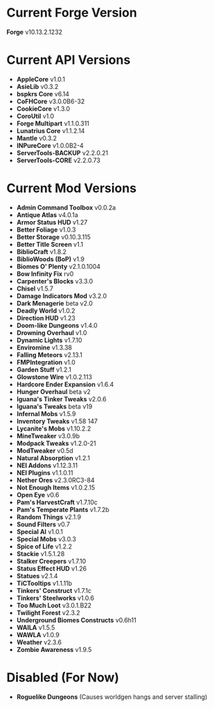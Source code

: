 Current Forge Version
=
**Forge** v10.13.2.1232

Current API Versions
=
- **AppleCore** v1.0.1
- **AsieLib** v0.3.2
- **bspkrs Core** v6.14
- **CoFHCore** v3.0.0B6-32
- **CookieCore** v1.3.0
- **CoroUtil** v1.0
- **Forge Multipart** v1.1.0.311
- **Lunatrius Core** v1.1.2.14
- **Mantle** v0.3.2
- **INPureCore** v1.0.0B2-4
- **ServerTools-BACKUP** v2.2.0.21
- **ServerTools-CORE** v2.2.0.73

Current Mod Versions
=
- **Admin Command Toolbox** v0.0.2a
- **Antique Atlas** v4.0.1a
- **Armor Status HUD** v1.27
- **Better Foliage** v1.0.3
- **Better Storage** v0.10.3.115
- **Better Title Screen** v1.1
- **BiblioCraft** v1.8.2
- **BiblioWoods (BoP)** v1.9
- **Biomes O' Plenty** v2.1.0.1004
- **Bow Infinity Fix** rv0
- **Carpenter's Blocks** v3.3.0
- **Chisel** v1.5.7
- **Damage Indicators Mod** v3.2.0
- **Dark Menagerie** beta v2.0
- **Deadly World** v1.0.2
- **Direction HUD** v1.23
- **Doom-like Dungeons** v1.4.0
- **Drowning Overhaul** v1.0
- **Dynamic Lights** v1.7.10
- **Enviromine** v1.3.38
- **Falling Meteors** v2.13.1
- **FMPIntegration** v1.0
- **Garden Stuff** v1.2.1
- **Glowstone Wire** v1.0.2.113
- **Hardcore Ender Expansion** v1.6.4
- **Hunger Overhaul** beta v2
- **Iguana's Tinker Tweaks** v2.0.6
- **Iguana's Tweaks** beta v19
- **Infernal Mobs** v1.5.9
- **Inventory Tweaks** v1.58 147
- **Lycanite's Mobs** v1.10.2.2
- **MineTweaker** v3.0.9b
- **Modpack Tweaks** v1.2.0-21
- **ModTweaker** v0.5d
- **Natural Absorption** v1.2.1
- **NEI Addons** v1.12.3.11
- **NEI Plugins** v1.1.0.11
- **Nether Ores** v2.3.0RC3-84
- **Not Enough Items** v1.0.2.15
- **Open Eye** v0.6
- **Pam's HarvestCraft** v1.7.10c
- **Pam's Temperate Plants** v1.7.2b
- **Random Things** v2.1.9
- **Sound Filters** v0.7
- **Special AI** v1.0.1
- **Special Mobs** v3.0.3
- **Spice of Life** v1.2.2
- **Stackie** v1.5.1.28
- **Stalker Creepers** v1.7.10
- **Status Effect HUD** v1.26
- **Statues** v2.1.4
- **TiCTooltips** v1.1.11b
- **Tinkers' Construct** v1.7.1c
- **Tinkers' Steelworks** v1.0.6
- **Too Much Loot** v3.0.1.B22
- **Twilight Forest** v2.3.2
- **Underground Biomes Constructs** v0.6h11
- **WAILA** v1.5.5
- **WAWLA** v1.0.9
- **Weather** v2.3.6
- **Zombie Awareness** v1.9.5

Disabled (For Now)
=
- **Roguelike Dungeons** (Causes worldgen hangs and server stalling)

